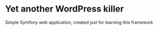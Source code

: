 Yet another WordPress killer
=====

Simple Symfony web application, created just for learning this framework